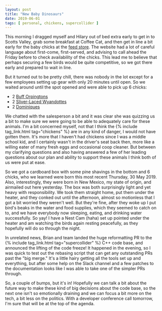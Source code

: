 ```yaml
---
layout: post
title: "New Baby Dinosaurs"
date: 2019-06-01
tags: [ personal, chickens, supercollider ]
---
```


This morning I dragged myself and Hilary out of bed extra early to get in to Scotts Valley, grab some breakfast at
Coffee Cat, and then get in line a bit early for the baby chicks at the [feed store](http://www.scottsvalleyfeed.com/).
The website had a lot of careful language about first-come, first-served, and advising to call ahead the Friday before
to check availability of the chicks. This lead me to believe that perhaps securing a few birds would be quite
competitive, so we got there early and prepared to wait in line.

But it turned out to be pretty chill, there was nobody in the lot except for a few employees setting up gear with only
20 minutes until open. So we waited around until the spot opened and were able to pick up 6 chicks:

  * 2 [Buff Orpingtons](https://en.wikipedia.org/wiki/Orpington_chicken)
  * 2 [Sliver-Laced Wyandottes](https://en.wikipedia.org/wiki/Wyandotte_chicken)
  * 2 [Dominiques](https://en.wikipedia.org/wiki/Dominique_chicken)

We chatted with the salesperson a bit and it was clear she was quizzing us a bit to make sure we were going to be able
to adequately care for these animals. I'm a bit concerned myself, not that I think the
{% include tag_link.html tag="chickens" %} are in any kind of danger, I would not have gotten them. It's more that I
haven't had chickens since I was a middle school kid, and I certainly wasn't in the driver's seat back then, more like a
willing eater of many fresh eggs and occasional coop cleaner. But between my clarifying questions and also having
answered a few of her leading questions about our plan and ability to support these animals I think both of us were put
at ease.

So we got a cardboard box with some pine shavings in the bottom and 6 chicks, who we learned were born this most recent
Thursday, 30 May 2019. Also, interestingly, they were born in New Mexico, my state of origin, and airmailed out here
yesterday. The box was both surprisingly light and yet heavy with responsibility. We took them straight home, put them
under the heater, and they conked out until the afternoon, almost so motionless that I got a bit worried they weren't
well. But they're fine, after they woke up I put bird's beaks in the water and food supplies, which they seemed to catch
on to, and we have everybody now sleeping, eating, and drinking water successfully. So yay! I have a Nest Cam (haha) set
up pointed under the heater and am watching the birds again resting peacefully, as they hopefully will do so through the
night.

In unrelated news, Brian and team landed the huge reformatting PR to the {% include tag_link.html tag="supercollider" %}
C++ code base, and announced the lifting of the code freeze! It happened in the evening, so I was quick to test out the
rebasing script that can get any outstanding PRs past the "big merge." It's a little hairy getting all the tools set up
and everything, but after some help on the Slack channel and a few patches to the documentation looks like I was able to
take one of the simpler PRs through.

So, a couple of bumps, but it's in! Hopefully we can talk a bit about the future way to make these kind of big decisions
about the code base, so the next one isn't so emotionally draining and we can focus a bit more on the tech, a bit less
on the politics. With a developer conference call tomorrow, I'm sure that will be at the top of the agenda.

